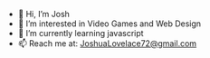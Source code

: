- 👋 Hi, I’m Josh
- 👀 I’m interested in Video Games and Web Design
- 🌱 I’m currently learning javascript
- 📫 Reach me at: JoshuaLovelace72@gmail.com

<!---
JoshuaL2009/JoshuaL2009 is a ✨ special ✨ repository because its `README.md` (this file) appears on your GitHub profile.
You can click the Preview link to take a look at your changes.
--->
